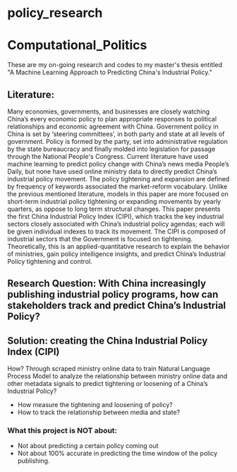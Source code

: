 # policy_research

# Computational_Politics
These are my on-going research and codes to my master's thesis entitled "A Machine Learning Approach to Predicting China's Industrial Policy."

## Literature:
Many economies, governments, and businesses are closely watching China’s every economic policy to plan appropriate responses to political relationships and economic agreement with China. Government policy in China is set by ‘steering committees’, in both party and state at all levels of government. Policy is formed by the party, set into administrative regulation by the state bureaucracy and finally molded into legislation for passage through the National People's Congress. Current literature have used machine learning to predict policy change with China’s news media People’s Daily, but none have used online ministry data to directly predict China’s industrial policy movement. The policy tightening and expansion are defined by frequency of keywords associated the market-reform vocabulary. Unlike the previous mentioned literature, models in this paper are more focused on short-term industrial policy tightening or expanding movements by yearly quarters, as oppose to long term structural changes. This paper presents the first China Industrial Policy Index (CIPI), which tracks the key industrial sectors closely associated with China’s industrial policy agendas; each will be given individual indexes to track its movement. The CIPI is composed of industrial sectors that the Government is focused on tightening. Theoretically, this is an applied-quantitative research to explain the behavior of ministries, gain policy intelligence insights, and predict China’s Industrial Policy tightening and control.

## Research Question: With China increasingly publishing industrial policy programs, how can stakeholders track and predict China’s Industrial Policy?
## Solution: creating the China Industrial Policy Index (CIPI)
How? Through scraped ministry online data to train Natural Language Process Model to analyze the relationship between ministry online data and other metadata signals to predict tightening or loosening of a China’s Industrial Policy? 
-	How measure the tightening and loosening of policy?
-	How to track the relationship between media and state?

### What this project is NOT about:
-	Not about predicting a certain policy coming out
-	Not about 100% accurate in predicting the time window of the policy publishing.

